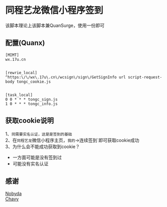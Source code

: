 # **同程艺龙微信小程序签到**<br>
该脚本理论上该脚本兼QuanSurge，使用一份即可<br>


## 配置(Quanx)<br>
```
[MIMT]
wx.17u.cn


[rewrie_local]
^https:\/\/wx\.17u\.cn\/wcsign\/sign\/GetSignInfo url script-request-body tongc_cookie.js


[task_local]
0 0 * * * tongc_sign.js
1 0 * * * tongc_info.js
```
## 获取cookie说明<br>


1、`同需要实名认证，这是是签到的基础`<br>
2、在`同程艺龙`微信小程序主页，`我的`->连续签到`即可获取cookie成功<br>
3、为什么会不能成功获取到cookie？<br>
* 一方面可能是没有签到过<br>
* 可能没有实名认证<br>


## 感谢
[Nobyda](https://github.com/NobyDa/Scrip)<br>
[Chavy](https://github.com/chavyleung/script)
